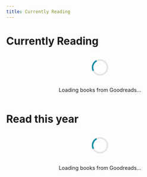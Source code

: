 ```yaml
---
title: Currently Reading
---
```

# Currently Reading

<div id="reading-container">
  <div id="loading-message" class="loading-spinner">
    <div class="spinner"></div>
    <p>Loading books from Goodreads...</p>
  </div>
  <div id="error-message" style="display: none;">
    <div class="error-container">
      <i class="fas fa-exclamation-circle"></i>
      <p>Unable to load books from Goodreads. Please try again later or <a href="https://www.goodreads.com/review/list/78282943-dan-katri?shelf=currently-reading" target="_blank">visit Goodreads directly</a>.</p>
    </div>
  </div>
  <div id="books-container" style="display: none;">
    <!-- Books will be inserted here dynamically -->
  </div>
</div>

<script>
document.addEventListener('DOMContentLoaded', function() {
  const booksContainer = document.getElementById('books-container');
  const loadingMessage = document.getElementById('loading-message');
  const errorMessage = document.getElementById('error-message');

  // Create a proxy URL to avoid CORS issues when fetching from Goodreads
  const goodreadsUrl = 'https://www.goodreads.com/review/list/78282943-dan-katri?shelf=currently-reading';
  const proxyUrl = 'https://api.allorigins.win/raw?url=' + encodeURIComponent(goodreadsUrl);

  fetch(proxyUrl)
    .then(response => {
      if (!response.ok) {
        throw new Error('Network response was not ok');
      }
      return response.text();
    })
    .then(html => {
      // Parse the HTML string
      const parser = new DOMParser();
      const doc = parser.parseFromString(html, 'text/html');
      
      // Find the book elements in the Goodreads page
      const bookElements = doc.querySelectorAll('.bookalike, .review');
      
      if (bookElements.length === 0) {
        throw new Error('No books found');
      }
      
      // Create HTML for each book
      bookElements.forEach(bookElement => {
        // Extract book information - try multiple selectors to be resilient to Goodreads HTML structure changes
        const coverImg = bookElement.querySelector('.cover img, .book_cover img, .bookCover img');
        const titleElement = bookElement.querySelector('.title a, .bookTitle, .book_title a');
        const authorElement = bookElement.querySelector('.author a, .authorName a, .bookAuthor a');
        const progressElement = bookElement.querySelector('.shelf-status, .reading-status');
        
        if (coverImg && titleElement && authorElement) {
          const bookUrl = titleElement.href.startsWith('http') ? titleElement.href : `https://www.goodreads.com${titleElement.href}`;
          const title = titleElement.textContent.trim();
          const authorRaw = authorElement.textContent.trim();
          // Transform author from "lastName, firstName" to "firstName lastName"
          const author = authorRaw.includes(',') ? 
            authorRaw.split(',').map(part => part.trim()).reverse().join(' ') : 
            authorRaw;
          const coverSrc = coverImg.src;
          const progress = progressElement ? progressElement.textContent.trim() : '';
          
          // Create book card HTML
          const bookCard = document.createElement('div');
          bookCard.className = 'book-card';
          bookCard.innerHTML = `
            <div class="book-cover">
              <a href="${bookUrl}" target="_blank">
                <img src="${coverSrc}" alt="${title} cover">
              </a>
            </div>
            <div class="book-details">
              <h3 class="book-title">
                <a href="${bookUrl}" target="_blank">${title}</a>
              </h3>
              <p class="book-author">${author}</p>
              ${progress ? `<p class="book-progress">${progress}</p>` : ''}
            </div>
          `;
          
          booksContainer.appendChild(bookCard);
        }
      });
      
      // Show the books container
      loadingMessage.style.display = 'none';
      booksContainer.style.display = 'flex';
    })
    .catch(error => {
      console.error('Error fetching books from Goodreads:', error);
      loadingMessage.style.display = 'none';
      errorMessage.style.display = 'block';
    });
});
</script>

<h1>Read this year</h1>

<div id="read-container">
  <div id="read-loading-message" class="loading-spinner">
    <div class="spinner"></div>
    <p>Loading books from Goodreads...</p>
  </div>
  <div id="read-error-message" style="display: none;">
    <div class="error-container">
      <i class="fas fa-exclamation-circle"></i>
      <p>Unable to load books from Goodreads. Please try again later or <a href="https://www.goodreads.com/review/list/78282943-dan-katri?shelf=read" target="_blank">visit Goodreads directly</a>.</p>
    </div>
  </div>
  <div id="read-books-container" style="display: none;">
    <!-- Books will be inserted here dynamically -->
  </div>
</div>

<script>
document.addEventListener('DOMContentLoaded', function() {
  const readBooksContainer = document.getElementById('read-books-container');
  const readLoadingMessage = document.getElementById('read-loading-message');
  const readErrorMessage = document.getElementById('read-error-message');

  // Create a proxy URL to avoid CORS issues when fetching from Goodreads
  const readGoodreadsUrl = 'https://www.goodreads.com/review/list/78282943-dan-katri?shelf=read';
  const readProxyUrl = 'https://api.allorigins.win/raw?url=' + encodeURIComponent(readGoodreadsUrl);

  fetch(readProxyUrl)
    .then(response => {
      if (!response.ok) {
        throw new Error('Network response was not ok');
      }
      return response.text();
    })
    .then(html => {
      // Parse the HTML string
      const parser = new DOMParser();
      const doc = parser.parseFromString(html, 'text/html');
      
      // Find the book elements in the Goodreads page
      const bookElements = doc.querySelectorAll('.bookalike, .review');
      
      if (bookElements.length === 0) {
        throw new Error('No books found');
      }
      
      // Get current year
      const currentYear = new Date().getFullYear();
      let booksDisplayed = 0;
      
      // Create HTML for each book
      bookElements.forEach(bookElement => {
        // Extract book information - try multiple selectors to be resilient to Goodreads HTML structure changes
        const coverImg = bookElement.querySelector('.cover img, .book_cover img, .bookCover img');
        const titleElement = bookElement.querySelector('.title a, .bookTitle, .book_title a');
        const authorElement = bookElement.querySelector('.author a, .authorName a, .bookAuthor a');
        const dateReadElement = bookElement.querySelector('.date_read_value');
        
        // Only add books read in the current year
        if (coverImg && titleElement && authorElement && dateReadElement) {
          const dateRead = dateReadElement.textContent.trim();
          const readYear = new Date(dateRead).getFullYear();
          
          if (readYear === currentYear) {
            const bookUrl = titleElement.href.startsWith('http') ? titleElement.href : `https://www.goodreads.com${titleElement.href}`;
            const title = titleElement.textContent.trim();
            const authorRaw = authorElement.textContent.trim();
            // Transform author from "lastName, firstName" to "firstName lastName"
            const author = authorRaw.includes(',') ? 
              authorRaw.split(',').map(part => part.trim()).reverse().join(' ') : 
              authorRaw;
            const coverSrc = coverImg.src;
            
            // Create book card HTML
            const bookCard = document.createElement('div');
            bookCard.className = 'book-card';
            bookCard.innerHTML = `
              <div class="book-cover">
                <a href="${bookUrl}" target="_blank">
                  <img src="${coverSrc}" alt="${title} cover">
                </a>
              </div>
              <div class="book-details">
                <h3 class="book-title">
                  <a href="${bookUrl}" target="_blank">${title}</a>
                </h3>
                <p class="book-author">${author}</p>
                <p class="book-date-read">Read: ${dateRead}</p>
              </div>
            `;
            
            readBooksContainer.appendChild(bookCard);
            booksDisplayed++;
          }
        }
      });
      
      // Show the books container if any books were displayed
      readLoadingMessage.style.display = 'none';
      if (booksDisplayed > 0) {
        readBooksContainer.style.display = 'flex';
      } else {
        readErrorMessage.style.display = 'block';
        readErrorMessage.querySelector('p').textContent = `No books read in ${currentYear} found.`;
      }
    })
    .catch(error => {
      console.error('Error fetching read books from Goodreads:', error);
      readLoadingMessage.style.display = 'none';
      readErrorMessage.style.display = 'block';
    });
});
</script>

<style>
#reading-container, #read-container {
  margin-top: 2rem;
}

#books-container, #read-books-container {
  display: flex;
  flex-wrap: wrap;
  gap: 2rem;
  margin-top: 2rem;
  justify-content: flex-start;
}

.book-card {
  width: 100%;
  max-width: 300px;
  border: 1px solid #ddd;
  border-radius: 8px;
  padding: 1.5rem;
  box-shadow: 0 4px 8px rgba(0,0,0,0.1);
  display: flex;
  flex-direction: column;
  transition: transform 0.3s ease, box-shadow 0.3s ease;
  background-color: #fff;
}

body.dark-mode .book-card {
  background-color: #2d2d2d;
  border-color: #444;
  box-shadow: 0 4px 8px rgba(0,0,0,0.3);
}

.book-card:hover {
  transform: translateY(-5px);
  box-shadow: 0 8px 16px rgba(0,0,0,0.1);
}

body.dark-mode .book-card:hover {
  box-shadow: 0 8px 16px rgba(0,0,0,0.4);
}

.book-cover {
  text-align: center;
  margin-bottom: 1rem;
}

.book-cover img {
  max-width: 150px;
  max-height: 225px;
  box-shadow: 0 4px 8px rgba(0,0,0,0.2);
}

body.dark-mode .book-cover img {
  box-shadow: 0 4px 8px rgba(0,0,0,0.5);
}

.book-details {
  flex-grow: 1;
  display: flex;
  flex-direction: column;
}

.book-title {
  margin-top: 0;
  margin-bottom: 0.5rem;
  font-size: 1.25rem;
}

.book-author {
  margin-top: 0;
  margin-bottom: 0.5rem;
  font-style: italic;
  color: #666;
}

body.dark-mode .book-author {
  color: #bbb;
}

.book-progress, .book-date-read {
  margin-top: auto;
  font-weight: bold;
  color: #0085A1;
}

body.dark-mode .book-progress, 
body.dark-mode .book-date-read {
  color: #5CB4D0;
}

@media (max-width: 768px) {
  #books-container {
    justify-content: center;
  }
  
  .book-card {
    max-width: 100%;
  }
}

.loading-spinner {
  display: flex;
  flex-direction: column;
  align-items: center;
  justify-content: center;
  margin: 2rem 0;
}

.spinner {
  border: 4px solid rgba(0, 0, 0, 0.1);
  width: 36px;
  height: 36px;
  border-radius: 50%;
  border-left-color: #0085A1;
  animation: spin 1s linear infinite;
  margin-bottom: 1rem;
}

@keyframes spin {
  0% {
    transform: rotate(0deg);
  }
  100% {
    transform: rotate(360deg);
  }
}

.error-container {
  padding: 1.5rem;
  border: 1px solid #ffcdd2;
  background-color: #ffebee;
  border-radius: 8px;
  color: #c62828;
  display: flex;
  align-items: center;
  margin: 2rem 0;
}

.error-container i {
  font-size: 1.5rem;
  margin-right: 1rem;
}

.error-container a {
  color: #c62828;
  text-decoration: underline;
}
</style>